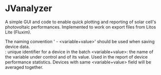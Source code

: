 # JVanalyzer

A simple GUI and code to enable quick plotting and reporting of solar cell's photovoltaic performances. 
Implemented to work on export files from Litos Lite (Fluxim).

The naming convention '<device label> - <variable+value>' should be used when saving device data.  
<device label>: unique identifier for a device in the batch
<variable+value>: the name of the variable under control and of its value.
		  Used in the report of device performance statistics.
		  Devices with same <variable+value> field will be averaged together. 